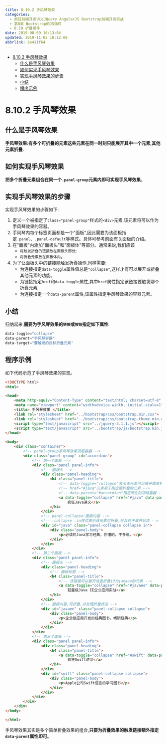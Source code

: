 ```yaml
---
title: 8.10.2 手风琴效果
categories: 
  - 疯狂前端开发讲义JQuery AngularJS Bootstrap前端开发实战
  - 第8章 Bootstrap的JS插件
  - 8.10 折叠插件
date: 2019-08-09 16:13:04
updated: 2019-11-02 10:12:08
abbrlink: 8e411f64
---
```

<div id='my_toc'>

- [8.10.2 手风琴效果](/JavaReadingNotes/8e411f64/#8-10-2-手风琴效果)
    - [什么是手风琴效果](/JavaReadingNotes/8e411f64/#什么是手风琴效果)
    - [如何实现手风琴效果](/JavaReadingNotes/8e411f64/#如何实现手风琴效果)
    - [实现手风琴效果的步骤](/JavaReadingNotes/8e411f64/#实现手风琴效果的步骤)
    - [小结](/JavaReadingNotes/8e411f64/#小结)
    - [程序示例](/JavaReadingNotes/8e411f64/#程序示例)

</div>
<!--more-->
<script>if (navigator.platform.toLowerCase() == 'win32'){document.getElementById('my_toc').style.display = 'none';}</script>

<!--end-->
<!--SSTStart-->
# 8.10.2 手风琴效果 #
## 什么是手风琴效果 ##
**手风琴效果:有多个可折叠的元素这些元素在同一时刻只能展开其中一个元素,其他元素折叠.**
## 如何实现手风琴效果 ##
**把多个折叠元素组合在同一个`.panel-group`元素内即可实现手风琴效果**。
## 实现手风琴效果的步骤 ##
实现手风琴效果的步骤如下:
1. 定义一个被指定了`class="panel-group"`样式的`<div>`元素,该元素将可以作为手风琴效果的容器。
2. 手风琴内每个标签页面都是一个"面板",因此需要为该面板指定`.panel`、`.panel-default`等样式。具体可参考前面有关面板的介绍。
3. 在"面板"内添加"面板头"和"面板体"等部分。通常来说,我们应该
    - `将触发折叠的链接放在面板头部分`;
    - `将折叠元素放在面板体内`。
4. 为了让面板头中的链接能触发折叠操作,同样需要:
    - 为连接指定`data-toggle`属性值总是`"collapse"`,这样才有可以展开或折叠其他元素的功能。
    - 为链接指定`href`和`data-toggle`属性,其中`href`属性指定该链接要触发哪个折叠元素,
    - 为连接指定一个`data-parent`属性,该属性指定手风琴效果的容器元素。

## 小结 ##
归纳起来,**需要为手风琴效果的`链接`或`按钮`指定如下属性**:
```javascript
data-toggle="collapse"
data-parent="手风琴容器"
data-target="要触发的目标折叠元素"
```
## 程序示例 ##
如下代码示范了手风琴效果的实现。
```html
<!DOCTYPE html>
<html>

<head>
	<meta http-equiv="Content-Type" content="text/html; charset=utf-8" />
	<meta name="viewport" content="width=device-width, initial-scale=1">
	<title> 手风琴效果 </title>
	<link rel="stylesheet" href="../bootstrap/css/bootstrap.min.css">
	<link rel="stylesheet" href="../bootstrap/css/bootstrap-theme.min.css">
	<script type="text/javascript" src="../jquery-3.1.1.js"></script>
	<script type="text/javascript" src="../bootstrap/js/bootstrap.min.js"></script>
</head>

<body>
	<div class="container">
		<!-- panel-group手风琴效果顶层容器 -->
		<div class="panel-group" id="accordion">
			<!-- 第一个面板 -->
			<div class="panel panel-info">
				<!-- 面板头 -->
				<div class="panel-heading">
					<h4 class="panel-title">
						<!-- data-toggle="collapse"表示该元素可以展开或者折叠元素 -->
						<!-- href="#java"元素用于指定要折叠的元素 -->
						<!-- data-parent="#accordion"指定所在的顶级容器 -->
						<a data-toggle="collapse" href="#java" data-parent="#accordion">
							疯狂Java讲义</a>
					</h4>
				</div>
				<!-- panel-collapse:面板内容 -->
				<!-- .collapse .in样式表示该元素可折叠,并且处于展开状态 -->
				<div id="java" class="panel-collapse collapse in">
					<div class="panel-body">
						<p>必读的Java学习经典，你懂的，不多说。</p>
					</div>
				</div>
			</div>
			<!-- 第二个面板 -->
			<div class="panel panel-info">
				<!-- 面板头 -->
				<div class="panel-heading">
					<!-- 面板标题 -->
					<h4 class="panel-title">
						<!-- 该链接可以展开或者折叠id为javaee的元素 -->
						<a data-toggle="collapse" href="#javaee" data-parent="#accordion">
							轻量级Java EE企业应用实战</a>
					</h4>
				</div>
				<!-- 面板内容,可折叠,并处理折叠状态 -->
				<div id="javaee" class="panel-collapse collapse">
					<div class="panel-body">
						<p>企业级应用开发的经典图书，畅销经典</p>
					</div>
				</div>
			</div>
			<!-- 第三个面板 -->
			<div class="panel panel-info">
				<div class="panel-heading">
					<h4 class="panel-title">
						<a data-toggle="collapse" href="#swift" data-parent="#accordion">
							疯狂Swift讲义</a>
					</h4>
				</div>
				<div id="swift" class="panel-collapse collapse">
					<div class="panel-body">
						<p>Apple公司Swift语言的学习图书</p>
					</div>
				</div>
			</div>
		</div>
	</div>
</body>

</html>
```
手风琴效果其实是多个简单折叠效果的组合,**只要为折叠效果的触发链接额外指定`data-parent`属性即可**。
<!--SSTStop-->

